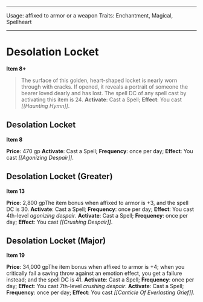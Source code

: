 
---
Usage: affixed to armor or a weapon
Traits: Enchantment, Magical, Spellheart

---

# Desolation Locket

**Item 8+**

> The surface of this golden, heart-shaped locket is nearly worn through with cracks. If opened, it reveals a portrait of someone the bearer loved dearly and has lost. The spell DC of any spell cast by activating this item is 24.
**Activate**: Cast a Spell;
**Effect**: You cast *[[Haunting Hymn]]*.

## Desolation Locket

**Item 8**

**Price**: 470 gp
**Activate**: Cast a Spell;
**Frequency**: once per day;
**Effect**: You cast *[[Agonizing Despair]]*.

## Desolation Locket (Greater)

**Item 13**

**Price**: 2,800 gpThe item bonus when affixed to armor is +3, and the spell DC is 30.
**Activate**: Cast a Spell;
**Frequency**: once per day;
**Effect**: You cast 4th-level *agonizing despair*.
**Activate**: Cast a Spell;
**Frequency**: once per day;
**Effect**: You cast *[[Crushing Despair]]*.

## Desolation Locket (Major)

**Item 19**

**Price**: 34,000 gpThe item bonus when affixed to armor is +4; when you critically fail a saving throw against an emotion effect, you get a failure instead; and the spell DC is 41.
**Activate**: Cast a Spell;
**Frequency**: once per day;
**Effect**: You cast 7th-level *crushing despair*.
**Activate**: Cast a Spell;
**Frequency**: once per day;
**Effect**: You cast *[[Canticle Of Everlasting Grief]]*.
